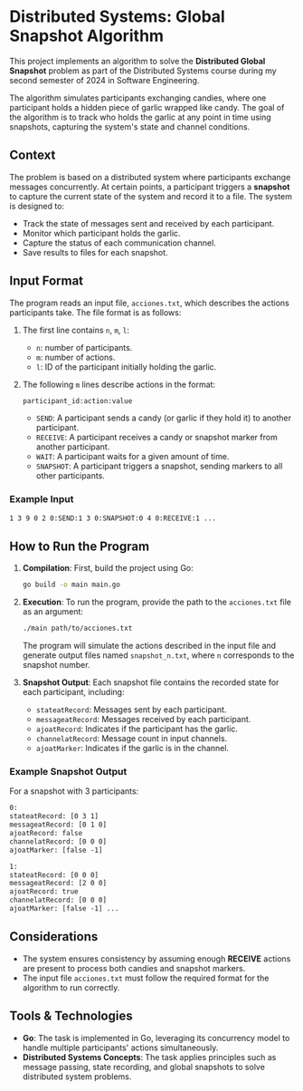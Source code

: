 # Distributed Systems: Global Snapshot Algorithm

This project implements an algorithm to solve the **Distributed Global Snapshot** problem as part of the Distributed Systems course during my second semester of 2024 in Software Engineering.

The algorithm simulates participants exchanging candies, where one participant holds a hidden piece of garlic wrapped like candy. The goal of the algorithm is to track who holds the garlic at any point in time using snapshots, capturing the system's state and channel conditions.

## Context

The problem is based on a distributed system where participants exchange messages concurrently. At certain points, a participant triggers a **snapshot** to capture the current state of the system and record it to a file. The system is designed to:

- Track the state of messages sent and received by each participant.
- Monitor which participant holds the garlic.
- Capture the status of each communication channel.
- Save results to files for each snapshot.

## Input Format

The program reads an input file, `acciones.txt`, which describes the actions participants take. The file format is as follows:

1. The first line contains `n`, `m`, `l`:
    - `n`: number of participants.
    - `m`: number of actions.
    - `l`: ID of the participant initially holding the garlic.

2. The following `m` lines describe actions in the format:

    ```txt
    participant_id:action:value
    ```

    - `SEND`: A participant sends a candy (or garlic if they hold it) to another participant.
    - `RECEIVE`: A participant receives a candy or snapshot marker from another participant.
    - `WAIT`: A participant waits for a given amount of time.
    - `SNAPSHOT`: A participant triggers a snapshot, sending markers to all other participants.

### Example Input

```txt
1 3 9 0 2 0:SEND:1 3 0:SNAPSHOT:0 4 0:RECEIVE:1 ...
```

## How to Run the Program

1. **Compilation**:
    First, build the project using Go:

    ```bash
    go build -o main main.go
    ```

2. **Execution**:
    To run the program, provide the path to the `acciones.txt` file as an argument:

    ```bash
    ./main path/to/acciones.txt
    ```

    The program will simulate the actions described in the input file and generate output files named `snapshot_n.txt`, where `n` corresponds to the snapshot number.

3. **Snapshot Output**:
    Each snapshot file contains the recorded state for each participant, including:
    - `stateatRecord`: Messages sent by each participant.
    - `messageatRecord`: Messages received by each participant.
    - `ajoatRecord`: Indicates if the participant has the garlic.
    - `channelatRecord`: Message count in input channels.
    - `ajoatMarker`: Indicates if the garlic is in the channel.

### Example Snapshot Output

For a snapshot with 3 participants:

```txt
0: 
stateatRecord: [0 3 1]
messageatRecord: [0 1 0]
ajoatRecord: false
channelatRecord: [0 0 0]
ajoatMarker: [false -1]

1:
stateatRecord: [0 0 0]
messageatRecord: [2 0 0]
ajoatRecord: true
channelatRecord: [0 0 0]
ajoatMarker: [false -1] ...
```

## Considerations

- The system ensures consistency by assuming enough **RECEIVE** actions are present to process both candies and snapshot markers.
- The input file `acciones.txt` must follow the required format for the algorithm to run correctly.

## Tools & Technologies

- **Go**: The task is implemented in Go, leveraging its concurrency model to handle multiple participants' actions simultaneously.
- **Distributed Systems Concepts**: The task applies principles such as message passing, state recording, and global snapshots to solve distributed system problems.
